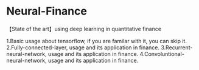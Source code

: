 # Neural-Finance
【State of the art】using deep learning in quantitative finance

1.Basic usage about tensorflow, if you are familar with it, you can skip it.
2.Fully-connected-layer, usage and its application in finance.
3.Recurrent-neural-network, usage and its application in finance.
4.Convoluntional-neural-network, usage and its application in finance.
